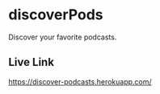 # discoverPods
Discover your favorite podcasts.

## Live Link
https://discover-podcasts.herokuapp.com/
